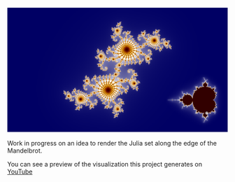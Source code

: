 ![Sample Frame](sample_frame.png)

Work in progress on an idea to render the Julia set along the edge of the Mandelbrot.

You can see a preview of the visualization this project generates on [YouTube](https://youtu.be/MN7ddsgY-jk)
